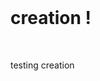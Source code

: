 <!DOCTYPE html>
<html lang=”en”>
    <head>
        <title>creation</title>
    </head>
    <body>
        <h1>creation !</h1>
        <p>testing creation</p>
    </body>
</html>